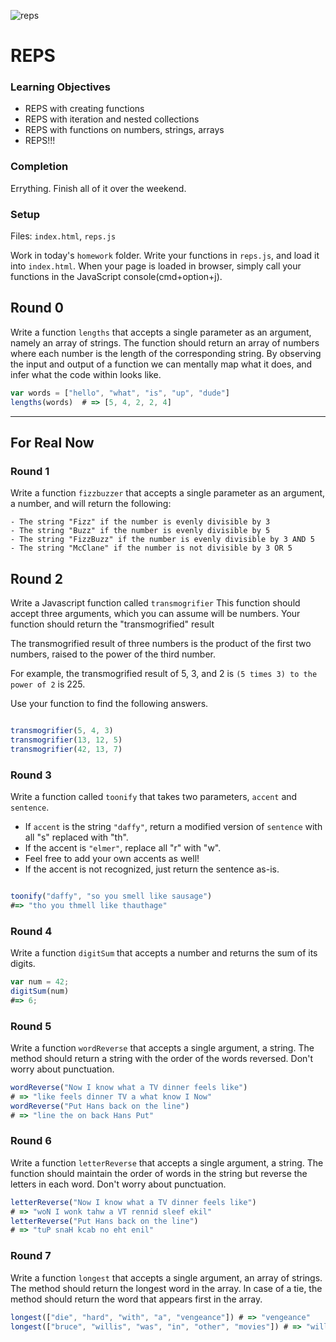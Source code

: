 ![reps](http://www.sixpacksmackdown.com/wp-content/uploads/2012/06/1000reps.gif)

# REPS

### Learning Objectives

- REPS with creating functions
- REPS with iteration and nested collections
- REPS with functions on numbers, strings, arrays
- REPS!!!

### Completion

Errything. Finish all of it over the weekend.

### Setup

Files: `index.html`, `reps.js`

Work in today's `homework` folder. Write your functions in `reps.js`, and load it into `index.html`. When your page is loaded in browser, simply call your functions in the JavaScript console(cmd+option+j).

## Round 0

Write a function `lengths` that accepts a single parameter as an argument, namely
an array of strings. The function should return an array of numbers where each
number is the length of the corresponding string. By observing the input and output of a function we can mentally map what it does, and infer what the code within looks like.

```javascript
var words = ["hello", "what", "is", "up", "dude"]
lengths(words)  # => [5, 4, 2, 2, 4]
```

---

## For Real Now

### Round 1

Write a function `fizzbuzzer` that accepts a single parameter as an argument, a number, and will return the following:

	- The string "Fizz" if the number is evenly divisible by 3
	- The string "Buzz" if the number is evenly divisible by 5
	- The string "FizzBuzz" if the number is evenly divisible by 3 AND 5
	- The string "McClane" if the number is not divisible by 3 OR 5

## Round 2

Write a Javascript function called `transmogrifier`
This function should accept three arguments, which you can assume will be numbers.
Your function should return the "transmogrified" result

The transmogrified result of three numbers is the product of the first two numbers,
raised to the power of the third number.

For example, the transmogrified result of 5, 3, and 2 is `(5 times 3) to the
power of 2` is 225.

Use your function to find the following answers.

```javascript

transmogrifier(5, 4, 3)
transmogrifier(13, 12, 5)
transmogrifier(42, 13, 7)

```

### Round 3

Write a function called `toonify` that takes two parameters, `accent` and `sentence`.
- If `accent` is the string `"daffy"`, return a modified version of `sentence` with all "s" replaced with "th".
- If the accent is `"elmer"`, replace all "r" with "w".
- Feel free to add your own accents as well!
- If the accent is not recognized, just return the sentence as-is.

```javascript

toonify("daffy", "so you smell like sausage")
#=> "tho you thmell like thauthage"

```

### Round 4

Write a function `digitSum` that accepts a number and returns the sum of its digits.

```javascript
var num = 42;
digitSum(num)
#=> 6;
```

### Round 5

Write a function `wordReverse` that accepts a single argument, a string. The
method should return a string with the order of the words reversed. Don't worry
about punctuation.

```javascript
wordReverse("Now I know what a TV dinner feels like")
# => "like feels dinner TV a what know I Now"
wordReverse("Put Hans back on the line")
# => "line the on back Hans Put"
```

### Round 6

Write a function `letterReverse` that accepts a single argument, a string. The function should maintain the order of words in the string but reverse the letters in each word. Don't worry about punctuation.

```javascript
letterReverse("Now I know what a TV dinner feels like")
# => "woN I wonk tahw a VT rennid sleef ekil"
letterReverse("Put Hans back on the line")
# => "tuP snaH kcab no eht enil"
```

### Round 7

Write a function `longest` that accepts a single argument, an array of strings. The method
should return the longest word in the array. In case of a tie, the method should
return the word that appears first in the array.

```javascript
longest(["die", "hard", "with", "a", "vengeance"]) # => "vengeance"
longest(["bruce", "willis", "was", "in", "other", "movies"]) # => "willis"
```
